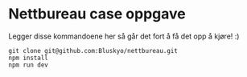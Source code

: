 # Nettbureau case oppgave

Legger disse kommandoene her så går det fort å få det opp å kjøre! :)

```
git clone git@github.com:Bluskyo/nettbureau.git
npm install
npm run dev
```
